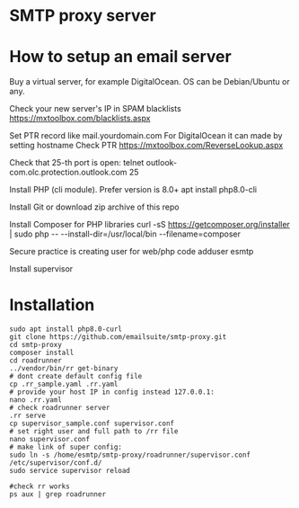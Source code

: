 # SMTP proxy server

# How to setup an email server
Buy a virtual server, for example DigitalOcean. OS can be Debian/Ubuntu or any.

Check your new server's IP in SPAM blacklists https://mxtoolbox.com/blacklists.aspx

Set PTR record like mail.yourdomain.com 
For DigitalOcean it can made by setting hostname
Check PTR https://mxtoolbox.com/ReverseLookup.aspx 

Check that 25-th port is open:
telnet outlook-com.olc.protection.outlook.com 25

Install PHP (cli module). Prefer version is 8.0+
apt install php8.0-cli

Install Git or download zip archive of this repo

Install Composer for PHP libraries
curl -sS https://getcomposer.org/installer | sudo php -- --install-dir=/usr/local/bin --filename=composer

Secure practice is creating user for web/php code
adduser esmtp

Install supervisor

# Installation
```shell
sudo apt install php8.0-curl
git clone https://github.com/emailsuite/smtp-proxy.git
cd smtp-proxy
composer install
cd roadrunner
../vendor/bin/rr get-binary
# dont create default config file
cp .rr_sample.yaml .rr.yaml
# provide your host IP in config instead 127.0.0.1:
nano .rr.yaml 
# check roadrunner server
.rr serve
cp supervisor_sample.conf supervisor.conf 
# set right user and full path to /rr file
nano supervisor.conf
# make link of super config:
sudo ln -s /home/esmtp/smtp-proxy/roadrunner/supervisor.conf /etc/supervisor/conf.d/
sudo service supervisor reload

#check rr works
ps aux | grep roadrunner
```
